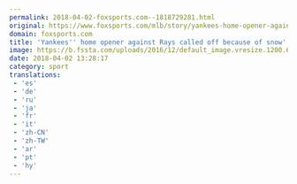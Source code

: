 ```yaml
---
permalink: 2018-04-02-foxsports.com--1818729281.html
original: https://www.foxsports.com/mlb/story/yankees-home-opener-against-rays-called-off-because-of-snow-040218
domain: foxsports.com
title: 'Yankees'' home opener against Rays called off because of snow'
image: https://b.fssta.com/uploads/2016/12/default_image.vresize.1200.630.high.0.png
date: 2018-04-02 13:28:17
category: sport
translations: 
 - 'es'
 - 'de'
 - 'ru'
 - 'ja'
 - 'fr'
 - 'it'
 - 'zh-CN'
 - 'zh-TW'
 - 'ar'
 - 'pt'
 - 'hy'
---
```


